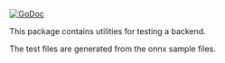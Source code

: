 [![GoDoc](https://godoc.org/github.com/owulveryck/onnx-go?status.svg)](https://godoc.org/github.com/owulveryck/onnx-go/backend/testbackend) 

This package contains utilities for testing a backend.

The test files are generated from the onnx sample files.
